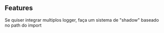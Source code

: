 ## Features

Se quiser integrar multiplos logger, faça um sistema de "shadow" baseado no path do import
